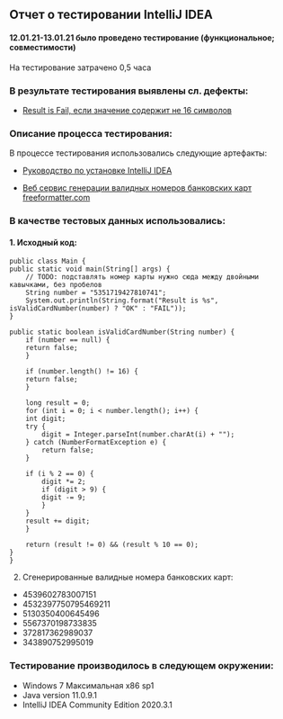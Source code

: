 ## Отчет о тестировании IntelliJ IDEA


 #### 12.01.21-13.01.21 было проведено тестирование (функциональное; совместимости)
 На тестирование затрачено 0,5 часа 

### В результате тестирования выявлены сл. дефекты:

* [Result is Fail, если значение содержит не 16 символов](https://github.com/alexp995/Java1.2/issues/1)


### Описание процесса тестирования:

 В процессе тестирования использовались следующие артефакты:


*  [ Руководство по установке IntelliJ IDEA](https://github.com/netology-code/javaqa-homeworks/blob/master/intro/idea.md)

*  [Веб сервис генерации валидных номеров банковских карт freeformatter.com](https://www.freeformatter.com/credit-card-number-generator-validator.html)

### В качестве тестовых данных использовались:

#### 1. Исходный код:


    public class Main {
    public static void main(String[] args) {
        // TODO: подставлять номер карты нужно сюда между двойными кавычками, без пробелов
        String number = "5351719427810741";
        System.out.println(String.format("Result is %s", isValidCardNumber(number) ? "OK" : "FAIL"));
    }

    public static boolean isValidCardNumber(String number) {
        if (number == null) {
        return false;
        }

        if (number.length() != 16) {
        return false;
        }

        long result = 0;
        for (int i = 0; i < number.length(); i++) {
        int digit;
        try {
            digit = Integer.parseInt(number.charAt(i) + "");
        } catch (NumberFormatException e) {
            return false;
        }

        if (i % 2 == 0) {
            digit *= 2;
            if (digit > 9) {
            digit -= 9;
            }
        }
        result += digit;
        }

        return (result != 0) && (result % 10 == 0);
    }
    }
    
 2. Сгенерированные валидные номера банковских карт:
* 4539602783007151
* 4532397750795469211
* 5130350400645496
* 5567370198733835
* 372817362989037
* 343890752995019


### Тестирование производилось в следующем окружении:

* Windows 7 Максимальная x86 sp1
* Java version 11.0.9.1 
* IntelliJ IDEA Community Edition 2020.3.1








